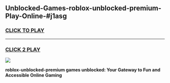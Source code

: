 
## Unblocked-Games-roblox-unblocked-premium-Play-Online-#j1asg
<h3>
<a href="https://premium.freeplayer.one?title=roblox-unblocked-premium&ref=27F">CLICK TO PLAY</a></h3>
<hr>

<h3>
<a href="https://premium.freeplayer.one?title=roblox-unblocked-premium&ref=27F">CLICK 2 PLAY</a>
  
</h3>

<a href="https://premium.freeplayer.one?title=roblox-unblocked-premium&ref=27F"><img src="https://clearcache.store/games.png"></a>


**roblox-unblocked-premium games unblocked: Your Gateway to Fun and Accessible Online Gaming**
